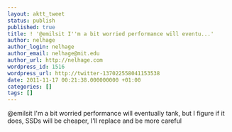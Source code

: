 ```yaml
---
layout: aktt_tweet
status: publish
published: true
title: ! '@emilsit I''m a bit worried performance will eventu...'
author: nelhage
author_login: nelhage
author_email: nelhage@mit.edu
author_url: http://nelhage.com
wordpress_id: 1516
wordpress_url: http://twitter-137022558041153538
date: 2011-11-17 00:21:38.000000000 +01:00
categories: []
tags: []
---
```

@emilsit I'm a bit worried performance will eventually tank, but I figure if it does, SSDs will be cheaper, I'll replace and be more careful
